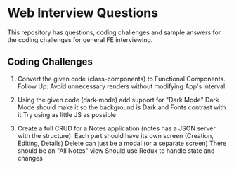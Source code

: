 # Web Interview Questions
This repository has questions, coding challenges and sample answers for the coding challenges for general FE interviewing.

## Coding Challenges
1. Convert the given code (class-components) to Functional Components.
    Follow Up: Avoid unnecessary renders without modifying App's interval

2. Using the given code (dark-mode) add support for "Dark Mode"
  Dark Mode should make it so the background is Dark and Fonts contrast with it
  Try using as little JS as possible

3. Create a full CRUD for a Notes application (notes has a JSON server with the structure).
  Each part should have its own screen (Creation, Editing, Details)
  Delete can just be a modal (or a separate screen)
  There should be an "All Notes" view
  Should use Redux to handle state and changes
